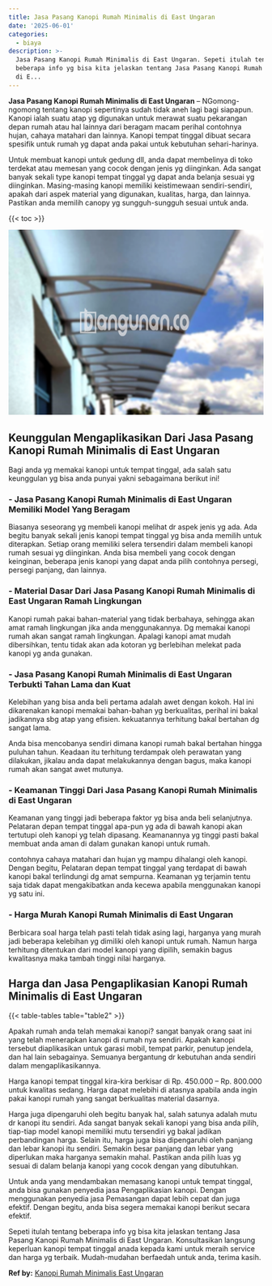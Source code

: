 ```yaml
---
title: Jasa Pasang Kanopi Rumah Minimalis di East Ungaran
date: '2025-06-01'
categories:
  - biaya
description: >-
  Jasa Pasang Kanopi Rumah Minimalis di East Ungaran. Sepeti itulah tentang
  beberapa info yg bisa kita jelaskan tentang Jasa Pasang Kanopi Rumah Minimalis
  di E...
---
```


**Jasa Pasang Kanopi Rumah Minimalis di East Ungaran** – NGomong-ngomong tentang kanopi sepertinya sudah tidak aneh lagi bagi siapapun. Kanopi ialah suatu atap yg digunakan untuk merawat suatu pekarangan depan rumah atau hal lainnya dari beragam macam perihal contohnya hujan, cahaya matahari dan lainnya. Kanopi tempat tinggal dibuat secara spesifik untuk rumah yg dapat anda pakai untuk kebutuhan sehari-harinya.

Untuk membuat kanopi untuk gedung dll, anda dapat membelinya di toko terdekat atau memesan yang cocok dengan jenis yg diinginkan. Ada sangat banyak sekali type kanopi tempat tinggal yg dapat anda belanja sesuai yg diinginkan. Masing-masing kanopi memiliki keistimewaan sendiri-sendiri, apakah dari aspek material yang digunakan, kualitas, harga, dan lainnya. Pastikan anda memilih canopy yg sungguh-sungguh sesuai untuk anda.

{{< toc >}}

![Jasa Pasang Kanopi Rumah Minimalis di East Ungaran](/images/harga-kanopi-minimalis-21.png)

## Keunggulan Mengaplikasikan Dari Jasa Pasang Kanopi Rumah Minimalis di East Ungaran

Bagi anda yg memakai kanopi untuk tempat tinggal, ada salah satu keunggulan yg bisa anda punyai yakni sebagaimana berikut ini!

### \- Jasa Pasang Kanopi Rumah Minimalis di East Ungaran Memiliki Model Yang Beragam

Biasanya seseorang yg membeli kanopi melihat dr aspek jenis yg ada. Ada begitu banyak sekali jenis kanopi tempat tinggal yg bisa anda memilih untuk diterapkan. Setiap orang memiliki selera tersendiri dalam membeli kanopi rumah sesuai yg diinginkan. Anda bisa membeli yang cocok dengan keinginan, beberapa jenis kanopi yang dapat anda pilih contohnya persegi, persegi panjang, dan lainnya.

### \- Material Dasar Dari Jasa Pasang Kanopi Rumah Minimalis di East Ungaran Ramah Lingkungan

Kanopi rumah pakai bahan-material yang tidak berbahaya, sehingga akan amat ramah lingkungan jika anda menggunakannya. Dg memakai kanopi rumah akan sangat ramah lingkungan. Apalagi kanopi amat mudah dibersihkan, tentu tidak akan ada kotoran yg berlebihan melekat pada kanopi yg anda gunakan.

### \- Jasa Pasang Kanopi Rumah Minimalis di East Ungaran Terbukti Tahan Lama dan Kuat

Kelebihan yang bisa anda beli pertama adalah awet dengan kokoh. Hal ini dikarenakan kanopi memakai bahan-bahan yg berkualitas, perihal ini bakal jadikannya sbg atap yang efisien. kekuatannya terhitung bakal bertahan dg sangat lama.

Anda bisa mencobanya sendiri dimana kanopi rumah bakal bertahan hingga puluhan tahun. Keadaan itu terhitung terdampak oleh perawatan yang dilakukan, jikalau anda dapat melakukannya dengan bagus, maka kanopi rumah akan sangat awet mutunya.

### \- Keamanan Tinggi Dari Jasa Pasang Kanopi Rumah Minimalis di East Ungaran

Keamanan yang tinggi jadi beberapa faktor yg bisa anda beli selanjutnya. Pelataran depan tempat tinggal apa-pun yg ada di bawah kanopi akan tertutupi oleh kanopi yg telah dipasang. Keamanannya yg tinggi pasti bakal membuat anda aman di dalam gunakan kanopi untuk rumah.

contohnya cahaya matahari dan hujan yg mampu dihalangi oleh kanopi. Dengan begitu, Pelataran depan tempat tinggal yang terdapat di bawah kanopi bakal terlindungi dg amat sempurna. Keamanan yg terjamin tentu saja tidak dapat mengakibatkan anda kecewa apabila menggunakan kanopi yg satu ini.

### \- Harga Murah Kanopi Rumah Minimalis di East Ungaran

Berbicara soal harga telah pasti telah tidak asing lagi, harganya yang murah jadi beberapa kelebihan yg dimiliki oleh kanopi untuk rumah. Namun harga terhitung ditentukan dari model kanopi yang dipilih, semakin bagus kwalitasnya maka tambah tinggi nilai harganya.

## Harga dan Jasa Pengaplikasian Kanopi Rumah Minimalis di East Ungaran

{{< table-tables table="table2" >}}

Apakah rumah anda telah memakai kanopi? sangat banyak orang saat ini yang telah menerapkan kanopi di rumah nya sendiri. Apakah kanopi tersebut diaplikasikan untuk garasi mobil, tempat parkir, penutup jendela, dan hal lain sebagainya. Semuanya bergantung dr kebutuhan anda sendiri dalam mengaplikasikannya.

Harga kanopi tempat tinggal kira-kira berkisar di Rp. 450.000 – Rp. 800.000 untuk kwalitas sedang. Harga dapat melebihi di atasnya apabila anda ingin pakai kanopi rumah yang sangat berkualitas material dasarnya.

Harga juga dipengaruhi oleh begitu banyak hal, salah satunya adalah mutu dr kanopi itu sendiri. Ada sangat banyak sekali kanopi yang bisa anda pilih, tiap-tiap model kanopi memiliki mutu tersendiri yg bakal jadikan perbandingan harga. Selain itu, harga juga bisa dipengaruhi oleh panjang dan lebar kanopi itu sendiri. Semakin besar panjang dan lebar yang diperlukan maka harganya semakin mahal. Pastikan anda pilih luas yg sesuai di dalam belanja kanopi yang cocok dengan yang dibutuhkan.

Untuk anda yang mendambakan memasang kanopi untuk tempat tinggal, anda bisa gunakan penyedia jasa Pengaplikasian kanopi. Dengan menggunakan penyedia jasa Pemasangan dapat lebih cepat dan juga efektif. Dengan begitu, anda bisa segera memakai kanopi berikut secara efektif.

Sepeti itulah tentang beberapa info yg bisa kita jelaskan tentang Jasa Pasang Kanopi Rumah Minimalis di East Ungaran. Konsultasikan langsung keperluan kanopi tempat tinggal anada kepada kami untuk meraih service dan harga yg terbaik. Mudah-mudahan berfaedah untuk anda, terima kasih.

**Ref by:**  [Kanopi Rumah Minimalis East Ungaran](https://id.wikipedia.org/wiki/Kanopi)
